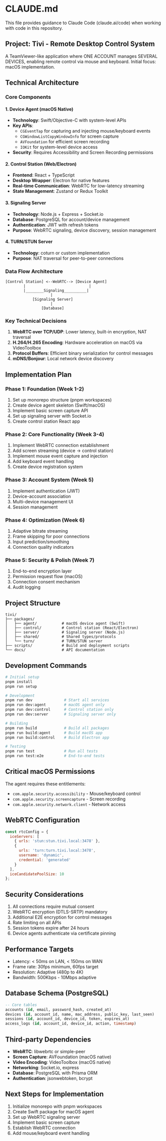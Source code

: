 # CLAUDE.md

This file provides guidance to Claude Code (claude.ai/code) when working with code in this repository.

## Project: Tivi - Remote Desktop Control System

A TeamViewer-like application where ONE ACCOUNT manages SEVERAL DEVICES, enabling remote control via mouse and keyboard. Initial focus: macOS implementation.

## Technical Architecture

### Core Components

#### 1. Device Agent (macOS Native)
- **Technology**: Swift/Objective-C with system-level APIs
- **Key APIs**:
  - `CGEventTap` for capturing and injecting mouse/keyboard events
  - `CGWindowListCopyWindowInfo` for screen capture
  - `AVFoundation` for efficient screen recording
  - `IOKit` for system-level device access
- **Security**: Requires Accessibility and Screen Recording permissions

#### 2. Control Station (Web/Electron)
- **Frontend**: React + TypeScript
- **Desktop Wrapper**: Electron for native features
- **Real-time Communication**: WebRTC for low-latency streaming
- **State Management**: Zustand or Redux Toolkit

#### 3. Signaling Server
- **Technology**: Node.js + Express + Socket.io
- **Database**: PostgreSQL for account/device management
- **Authentication**: JWT with refresh tokens
- **Purpose**: WebRTC signaling, device discovery, session management

#### 4. TURN/STUN Server
- **Technology**: coturn or custom implementation
- **Purpose**: NAT traversal for peer-to-peer connections

### Data Flow Architecture

```
[Control Station] <--WebRTC--> [Device Agent]
        |                            |
        |________Signaling__________|
                    |
            [Signaling Server]
                    |
                [Database]
```

### Key Technical Decisions

1. **WebRTC over TCP/UDP**: Lower latency, built-in encryption, NAT traversal
2. **H.264/H.265 Encoding**: Hardware acceleration on macOS via VideoToolbox
3. **Protocol Buffers**: Efficient binary serialization for control messages
4. **mDNS/Bonjour**: Local network device discovery

## Implementation Plan

### Phase 1: Foundation (Week 1-2)
1. Set up monorepo structure (pnpm workspaces)
2. Create device agent skeleton (Swift/macOS)
3. Implement basic screen capture API
4. Set up signaling server with Socket.io
5. Create control station React app

### Phase 2: Core Functionality (Week 3-4)
1. Implement WebRTC connection establishment
2. Add screen streaming (device -> control station)
3. Implement mouse event capture and injection
4. Add keyboard event handling
5. Create device registration system

### Phase 3: Account System (Week 5)
1. Implement authentication (JWT)
2. Device-account association
3. Multi-device management UI
4. Session management

### Phase 4: Optimization (Week 6)
1. Adaptive bitrate streaming
2. Frame skipping for poor connections
3. Input prediction/smoothing
4. Connection quality indicators

### Phase 5: Security & Polish (Week 7)
1. End-to-end encryption layer
2. Permission request flow (macOS)
3. Connection consent mechanism
4. Audit logging

## Project Structure

```
tivi/
├── packages/
│   ├── agent/           # macOS device agent (Swift)
│   ├── control/         # Control station (React/Electron)
│   ├── server/          # Signaling server (Node.js)
│   ├── shared/          # Shared types/protocols
│   └── turn/            # TURN/STUN server
├── scripts/             # Build and deployment scripts
└── docs/                # API documentation
```

## Development Commands

```bash
# Initial setup
pnpm install
pnpm run setup

# Development
pnpm run dev              # Start all services
pnpm run dev:agent        # macOS agent only
pnpm run dev:control      # Control station only
pnpm run dev:server       # Signaling server only

# Building
pnpm run build            # Build all packages
pnpm run build:agent      # Build macOS app
pnpm run build:control    # Build Electron app

# Testing
pnpm run test             # Run all tests
pnpm run test:e2e         # End-to-end tests
```

## Critical macOS Permissions

The agent requires these entitlements:
- `com.apple.security.accessibility` - Mouse/keyboard control
- `com.apple.security.screencapture` - Screen recording
- `com.apple.security.network.client` - Network access

## WebRTC Configuration

```javascript
const rtcConfig = {
  iceServers: [
    { urls: 'stun:stun.tivi.local:3478' },
    { 
      urls: 'turn:turn.tivi.local:3478',
      username: 'dynamic',
      credential: 'generated'
    }
  ],
  iceCandidatePoolSize: 10
};
```

## Security Considerations

1. All connections require mutual consent
2. WebRTC encryption (DTLS-SRTP) mandatory
3. Additional E2E encryption for control messages
4. Rate limiting on all APIs
5. Session tokens expire after 24 hours
6. Device agents authenticate via certificate pinning

## Performance Targets

- Latency: < 50ms on LAN, < 150ms on WAN
- Frame rate: 30fps minimum, 60fps target
- Resolution: Adaptive (480p to 4K)
- Bandwidth: 500Kbps - 10Mbps adaptive

## Database Schema (PostgreSQL)

```sql
-- Core tables
accounts (id, email, password_hash, created_at)
devices (id, account_id, name, mac_address, public_key, last_seen)
sessions (id, account_id, device_id, token, expires_at)
access_logs (id, account_id, device_id, action, timestamp)
```

## Third-party Dependencies

- **WebRTC**: libwebrtc or simple-peer
- **Screen Capture**: AVFoundation (macOS native)
- **Video Encoding**: VideoToolbox (macOS native)
- **Networking**: Socket.io, express
- **Database**: PostgreSQL with Prisma ORM
- **Authentication**: jsonwebtoken, bcrypt

## Next Steps for Implementation

1. Initialize monorepo with pnpm workspaces
2. Create Swift package for macOS agent
3. Set up WebRTC signaling server
4. Implement basic screen capture
5. Establish WebRTC connection
6. Add mouse/keyboard event handling